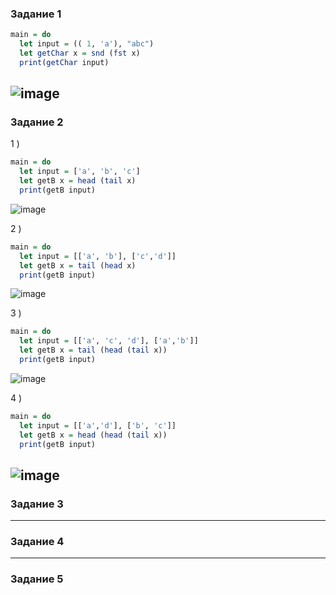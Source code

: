 ### Задание 1  
```haskell
main = do
  let input = (( 1, 'a'), "abc")
  let getChar x = snd (fst x)
  print(getChar input)
```
![image](https://github.com/myashaa/flp/assets/79213041/ab1eea53-7a43-4152-81fa-217dccd6e96e)
--- 
### Задание 2
1 )  
```haskell
main = do
  let input = ['a', 'b', 'c']
  let getB x = head (tail x)
  print(getB input)
```
![image](https://github.com/myashaa/flp/assets/79213041/a36e1876-8d2c-49f3-b466-d16f6b4f3c83)

2 )  
```haskell
main = do
  let input = [['a', 'b'], ['c','d']]
  let getB x = tail (head x)
  print(getB input)
```
![image](https://github.com/myashaa/flp/assets/79213041/c471d18d-5043-4927-b8f9-c65ffefb0229)

3 )  
```haskell
main = do
  let input = [['a', 'c', 'd'], ['a','b']]
  let getB x = tail (head (tail x))
  print(getB input)
```
![image](https://github.com/myashaa/flp/assets/79213041/388a693e-addd-4d40-8bc2-8cd91e3d388b)

4 )  
```haskell
main = do
  let input = [['a','d'], ['b', 'c']]
  let getB x = head (head (tail x))
  print(getB input)
```
![image](https://github.com/myashaa/flp/assets/79213041/893e5d1d-3cbb-4c1b-ab12-a0930b8a20d9)
--- 
### Задание 3

---
### Задание 4

---
### Задание 5

